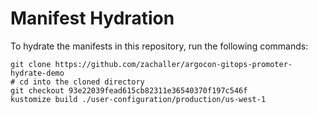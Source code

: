 # Manifest Hydration

To hydrate the manifests in this repository, run the following commands:

```shell
git clone https://github.com/zachaller/argocon-gitops-promoter-hydrate-demo
# cd into the cloned directory
git checkout 93e22039fead615cb82311e36540370f197c546f
kustomize build ./user-configuration/production/us-west-1
```
